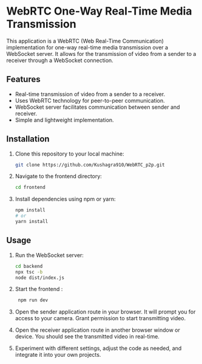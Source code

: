 # WebRTC One-Way Real-Time Media Transmission

This application is a WebRTC (Web Real-Time Communication) implementation for one-way real-time media transmission over a WebSocket server. It allows for the transmission of video from a sender to a receiver through a WebSocket connection.

## Features

- Real-time transmission of video from a sender to a receiver.
- Uses WebRTC technology for peer-to-peer communication.
- WebSocket server facilitates communication between sender and receiver.
- Simple and lightweight implementation.

## Installation

1. Clone this repository to your local machine:

    ```bash
    git clone https://github.com/Kushagra910/WebRTC_p2p.git
    ```

2. Navigate to the frontend directory:

    ```bash
    cd frontend
    ```

3. Install dependencies using npm or yarn:

    ```bash
    npm install
    # or
    yarn install
    ```

## Usage

1. Run the WebSocket server:

    ```bash
    cd backend
    npx tsc -b
    node dist/index.js
    ```

2. Start the frontend :
     ```bash
      npm run dev
     ```

4. Open the sender application route in your browser. It will prompt you for access to your camera. Grant permission to start transmitting video.

5. Open the receiver application route in another browser window or device. You should see the transmitted video in real-time.

6. Experiment with different settings, adjust the code as needed, and integrate it into your own projects.
